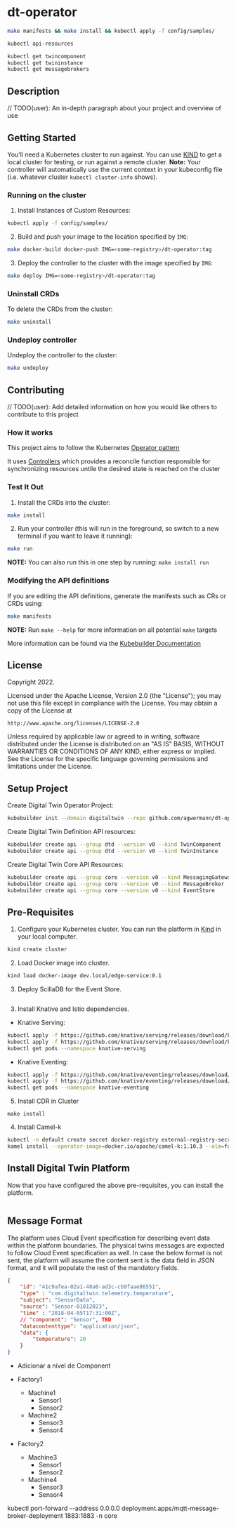 # dt-operator

```sh
make manifests && make install && kubectl apply -f config/samples/
```

```sh
kubectl api-resources
```

```sh
kubectl get twincomponent
kubectl get twininstance
kubectl get messagebrokers
```

## Description

// TODO(user): An in-depth paragraph about your project and overview of use

## Getting Started

You’ll need a Kubernetes cluster to run against. You can use [KIND](https://sigs.k8s.io/kind) to get a local cluster for testing, or run against a remote cluster.
**Note:** Your controller will automatically use the current context in your kubeconfig file (i.e. whatever cluster `kubectl cluster-info` shows).

### Running on the cluster

1. Install Instances of Custom Resources:

```sh
kubectl apply -f config/samples/
```

2. Build and push your image to the location specified by `IMG`:

```sh
make docker-build docker-push IMG=<some-registry>/dt-operator:tag
```

3. Deploy the controller to the cluster with the image specified by `IMG`:

```sh
make deploy IMG=<some-registry>/dt-operator:tag
```

### Uninstall CRDs

To delete the CRDs from the cluster:

```sh
make uninstall
```

### Undeploy controller

Undeploy the controller to the cluster:

```sh
make undeploy
```

## Contributing

// TODO(user): Add detailed information on how you would like others to contribute to this project

### How it works

This project aims to follow the Kubernetes [Operator pattern](https://kubernetes.io/docs/concepts/extend-kubernetes/operator/)

It uses [Controllers](https://kubernetes.io/docs/concepts/architecture/controller/) 
which provides a reconcile function responsible for synchronizing resources untile the desired state is reached on the cluster 

### Test It Out

1. Install the CRDs into the cluster:

```sh
make install
```

2. Run your controller (this will run in the foreground, so switch to a new terminal if you want to leave it running):

```sh
make run
```

**NOTE:** You can also run this in one step by running: `make install run`

### Modifying the API definitions

If you are editing the API definitions, generate the manifests such as CRs or CRDs using:

```sh
make manifests
```

**NOTE:** Run `make --help` for more information on all potential `make` targets

More information can be found via the [Kubebuilder Documentation](https://book.kubebuilder.io/introduction.html)

## License

Copyright 2022.

Licensed under the Apache License, Version 2.0 (the "License");
you may not use this file except in compliance with the License.
You may obtain a copy of the License at

    http://www.apache.org/licenses/LICENSE-2.0

Unless required by applicable law or agreed to in writing, software
distributed under the License is distributed on an "AS IS" BASIS,
WITHOUT WARRANTIES OR CONDITIONS OF ANY KIND, either express or implied.
See the License for the specific language governing permissions and
limitations under the License.

## Setup Project

Create Digital Twin Operator Project:

```bash
kubebuilder init --domain digitaltwin --repo github.com/agwermann/dt-operator
```

Create Digital Twin Definition API resources:

```bash
kubebuilder create api --group dtd --version v0 --kind TwinComponent
kubebuilder create api --group dtd --version v0 --kind TwinInstance
```

Create Digital Twin Core API Resources:

```bash
kubebuilder create api --group core --version v0 --kind MessagingGateway
kubebuilder create api --group core --version v0 --kind MessageBroker
kubebuilder create api --group core --version v0 --kind EventStore
```

## Pre-Requisites

1. Configure your Kubernetes cluster. You can run the platform in [Kind](https://kind.sigs.k8s.io/) in your local computer.

```sh
kind create cluster
```

2. Load Docker image into cluster.

```sh
kind load docker-image dev.local/edge-service:0.1
```

3. Deploy ScillaDB for the Event Store.

```sh

```

3. Install Knative and Istio dependencies.

- Knative Serving:

```sh
kubectl apply -f https://github.com/knative/serving/releases/download/knative-v1.8.0/serving-crds.yaml
kubectl apply -f https://github.com/knative/serving/releases/download/knative-v1.8.0/serving-core.yaml
kubectl get pods --namespace knative-serving
```

- Knative Eventing:

```sh
kubectl apply -f https://github.com/knative/eventing/releases/download/knative-v1.8.0/eventing-crds.yaml
kubectl apply -f https://github.com/knative/eventing/releases/download/knative-v1.8.0/eventing-core.yaml
kubectl get pods --namespace knative-eventing
```

5. Install CDR in Cluster

```
make install
```

4. Install Camel-k

```sh
kubectl -n default create secret docker-registry external-registry-secret --docker-username <DOCKER_USERNAME> --docker-password <DOCKER_PASSWORD> -n core
kamel install --operator-image=docker.io/apache/camel-k:1.10.3 --olm=false -n core --global --registry docker.io --organization agwermann --registry-secret external-registry-secret --force
```

## Install Digital Twin Platform

Now that you have configured the above pre-requisites, you can install the platform.

```sh

```

## Message Format

The platform uses Cloud Event specification for describing event data within the platform boundaries. The physical twins messages are expected to follow Cloud Event specification as well. In case the below format is not sent, the platform will assume the content sent is the data field in JSON format, and it will populate the rest of the mandatory fields.

```json
{
    "id": "41c9afea-02a1-48a0-ad3c-cb9faae86551",
    "type" : "com.digitaltwin.telemetry.temperature",
    "subject": "SensorData",
    "source": "Sensor-01012023",
    "time" : "2018-04-05T17:31:00Z",
    // "component": "Sensor", TBD
    "datacontenttype": "application/json",
    "data": {
        "temperature": 20
    }
}
```

- Adicionar a nível de Component

- Factory1
    - Machine1
        - Sensor1
        - Sensor2
    - Machine2
        - Sensor3
        - Sensor4

- Factory2
    - Machine3
        - Sensor1
        - Sensor2
    - Machine4
        - Sensor3
        - Sensor4


kubectl port-forward --address 0.0.0.0 deployment.apps/mqtt-message-broker-deployment 1883:1883 -n core